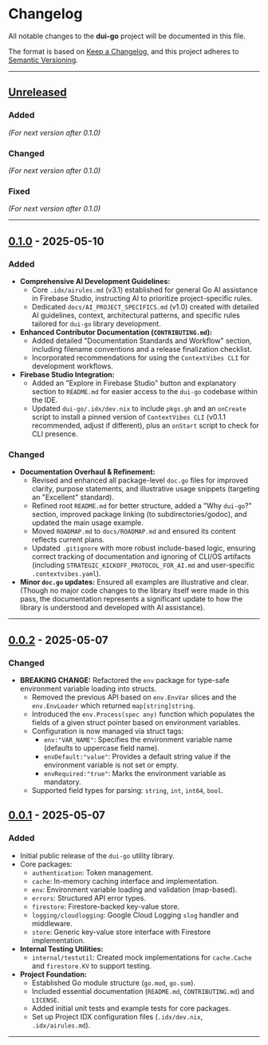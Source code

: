 # Changelog

All notable changes to the **dui-go** project will be documented in this file.

The format is based on [Keep a Changelog](https://keepachangelog.com/en/1.0.0/),
and this project adheres to [Semantic Versioning](https://semver.org/spec/v2.0.0.html).

---

## [Unreleased]

### Added
*(For next version after 0.1.0)*

### Changed
*(For next version after 0.1.0)*

### Fixed
*(For next version after 0.1.0)*

---

## [0.1.0] - 2025-05-10

### Added
*   **Comprehensive AI Development Guidelines:**
    *   Core `.idx/airules.md` (v3.1) established for general Go AI assistance in Firebase Studio, instructing AI to prioritize project-specific rules.
    *   Dedicated `docs/AI_PROJECT_SPECIFICS.md` (v1.0) created with detailed AI guidelines, context, architectural patterns, and specific rules tailored for `dui-go` library development.
*   **Enhanced Contributor Documentation (`CONTRIBUTING.md`):**
    *   Added detailed "Documentation Standards and Workflow" section, including filename conventions and a release finalization checklist.
    *   Incorporated recommendations for using the `ContextVibes CLI` for development workflows.
*   **Firebase Studio Integration:**
    *   Added an "Explore in Firebase Studio" button and explanatory section to `README.md` for easier access to the `dui-go` codebase within the IDE.
    *   Updated `dui-go/.idx/dev.nix` to include `pkgs.gh` and an `onCreate` script to install a pinned version of `ContextVibes CLI` (v0.1.1 recommended, adjust if different), plus an `onStart` script to check for CLI presence.

### Changed
*   **Documentation Overhaul & Refinement:**
    *   Revised and enhanced all package-level `doc.go` files for improved clarity, purpose statements, and illustrative usage snippets (targeting an "Excellent" standard).
    *   Refined root `README.md` for better structure, added a "Why `dui-go`?" section, improved package linking (to subdirectories/godoc), and updated the main usage example.
    *   Moved `ROADMAP.md` to `docs/ROADMAP.md` and ensured its content reflects current plans.
    *   Updated `.gitignore` with more robust include-based logic, ensuring correct tracking of documentation and ignoring of CLI/OS artifacts (including `STRATEGIC_KICKOFF_PROTOCOL_FOR_AI.md` and user-specific `.contextvibes.yaml`).
*   **Minor `doc.go` updates:** Ensured all examples are illustrative and clear. (Though no major code changes to the library itself were made in this pass, the documentation represents a significant update to how the library is understood and developed with AI assistance).

---

## [0.0.2] - 2025-05-07

### Changed
*   **BREAKING CHANGE:** Refactored the `env` package for type-safe environment variable loading into structs.
    *   Removed the previous API based on `env.EnvVar` slices and the `env.EnvLoader` which returned `map[string]string`.
    *   Introduced the `env.Process(spec any)` function which populates the fields of a given struct pointer based on environment variables.
    *   Configuration is now managed via struct tags:
        *   `env:"VAR_NAME"`: Specifies the environment variable name (defaults to uppercase field name).
        *   `envDefault:"value"`: Provides a default string value if the environment variable is not set or empty.
        *   `envRequired:"true"`: Marks the environment variable as mandatory.
    *   Supported field types for parsing: `string`, `int`, `int64`, `bool`.

## [0.0.1] - 2025-05-07

### Added
*   Initial public release of the `dui-go` utility library.
*   Core packages:
    *   `authentication`: Token management.
    *   `cache`: In-memory caching interface and implementation.
    *   `env`: Environment variable loading and validation (map-based).
    *   `errors`: Structured API error types.
    *   `firestore`: Firestore-backed key-value store.
    *   `logging/cloudlogging`: Google Cloud Logging `slog` handler and middleware.
    *   `store`: Generic key-value store interface with Firestore implementation.
*   **Internal Testing Utilities:**
    *   `internal/testutil`: Created mock implementations for `cache.Cache` and `firestore.KV` to support testing.
*   **Project Foundation:**
    *   Established Go module structure (`go.mod`, `go.sum`).
    *   Included essential documentation (`README.md`, `CONTRIBUTING.md`) and `LICENSE`.
    *   Added initial unit tests and example tests for core packages.
    *   Set up Project IDX configuration files (`.idx/dev.nix`, `.idx/airules.md`).

---

<!-- Link Definitions -->
[Unreleased]: https://github.com/duizendstra/dui-go/compare/v0.1.0...HEAD
[0.1.0]: https://github.com/duizendstra/dui-go/compare/v0.0.2...v0.1.0
[0.0.2]: https://github.com/duizendstra/dui-go/compare/v0.0.1...v0.0.2
[0.0.1]: https://github.com/duizendstra/dui-go/releases/tag/v0.0.1